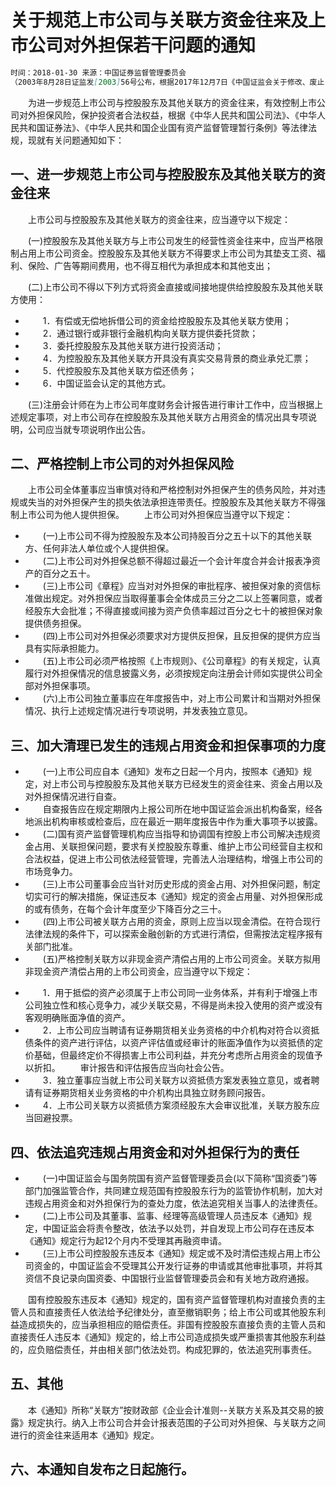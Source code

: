 # 关于规范上市公司与关联方资金往来及上市公司对外担保若干问题的通知
```markdown
时间：2018-01-30 来源：中国证券监督管理委员会
（2003年8月28日证监发[2003]56号公布，根据2017年12月7日《中国证监会关于修改、废止＜证券公司次级债管理规定＞等十三部规范性文件的决定》（证监会公告[2017]16号）修改）
```

　　为进一步规范上市公司与控股股东及其他关联方的资金往来，有效控制上市公司对外担保风险，保护投资者合法权益，根据《中华人民共和国公司法》、《中华人民共和国证券法》、《中华人民共和国企业国有资产监督管理暂行条例》等法律法规，现就有关问题通知如下：

## 一、进一步规范上市公司与控股股东及其他关联方的资金往来
　　上市公司与控股股东及其他关联方的资金往来，应当遵守以下规定：

　　(一)控股股东及其他关联方与上市公司发生的经营性资金往来中，应当严格限制占用上市公司资金。控股股东及其他关联方不得要求上市公司为其垫支工资、福利、保险、广告等期间费用，也不得互相代为承担成本和其他支出；

　　(二)上市公司不得以下列方式将资金直接或间接地提供给控股股东及其他关联方使用：
- 　　1．有偿或无偿地拆借公司的资金给控股股东及其他关联方使用；
- 　　2．通过银行或非银行金融机构向关联方提供委托贷款；
- 　　3．委托控股股东及其他关联方进行投资活动；
- 　　4．为控股股东及其他关联方开具没有真实交易背景的商业承兑汇票；
- 　　5．代控股股东及其他关联方偿还债务；
- 　　6．中国证监会认定的其他方式。

　　(三)注册会计师在为上市公司年度财务会计报告进行审计工作中，应当根据上述规定事项，对上市公司存在控股股东及其他关联方占用资金的情况出具专项说明，公司应当就专项说明作出公告。

## 二、严格控制上市公司的对外担保风险
　　上市公司全体董事应当审慎对待和严格控制对外担保产生的债务风险，并对违规或失当的对外担保产生的损失依法承担连带责任。控股股东及其他关联方不得强制上市公司为他人提供担保。
　　上市公司对外担保应当遵守以下规定：

- 　　(一)上市公司不得为控股股东及本公司持股百分之五十以下的其他关联方、任何非法人单位或个人提供担保。
- 　　(二)上市公司对外担保总额不得超过最近一个会计年度合并会计报表净资产的百分之五十。
- 　　(三)上市公司《章程》应当对对外担保的审批程序、被担保对象的资信标准做出规定。对外担保应当取得董事会全体成员三分之二以上签署同意，或者经股东大会批准；不得直接或间接为资产负债率超过百分之七十的被担保对象提供债务担保。
- 　　(四)上市公司对外担保必须要求对方提供反担保，且反担保的提供方应当具有实际承担能力。
- 　　(五)上市公司必须严格按照《上市规则》、《公司章程》的有关规定，认真履行对外担保情况的信息披露义务，必须按规定向注册会计师如实提供公司全部对外担保事项。
- 　　(六)上市公司独立董事应在年度报告中，对上市公司累计和当期对外担保情况、执行上述规定情况进行专项说明，并发表独立意见。

## 三、加大清理已发生的违规占用资金和担保事项的力度
- 　　(一)上市公司应自本《通知》发布之日起一个月内，按照本《通知》规定，对上市公司与控股股东及其他关联方已经发生的资金往来、资金占用以及对外担保情况进行自查。
- 　　自查报告应在规定期限内上报公司所在地中国证监会派出机构备案，经各地派出机构审核或检查后，应在最近一期年度报告中作为重大事项予以披露。
- 　　(二)国有资产监督管理机构应当指导和协调国有控股上市公司解决违规资金占用、关联担保问题，要求有关控股股东尊重、维护上市公司经营自主权和合法权益，促进上市公司依法经营管理，完善法人治理结构，增强上市公司的市场竞争力。
- 　　(三)上市公司董事会应当针对历史形成的资金占用、对外担保问题，制定切实可行的解决措施，保证违反本《通知》规定的资金占用量、对外担保形成的或有债务，在每个会计年度至少下降百分之三十。
- 　　(四)上市公司被关联方占用的资金，原则上应当以现金清偿。在符合现行法律法规的条件下，可以探索金融创新的方式进行清偿，但需按法定程序报有关部门批准。
- 　　(五)严格控制关联方以非现金资产清偿占用的上市公司资金。关联方拟用非现金资产清偿占用的上市公司资金，应当遵守以下规定：
+ 　　1．用于抵偿的资产必须属于上市公司同一业务体系，并有利于增强上市公司独立性和核心竞争力，减少关联交易，不得是尚未投入使用的资产或没有客观明确账面净值的资产。
+ 　　2．上市公司应当聘请有证券期货相关业务资格的中介机构对符合以资抵债条件的资产进行评估，以资产评估值或经审计的账面净值作为以资抵债的定价基础，但最终定价不得损害上市公司利益，并充分考虑所占用资金的现值予以折扣。
　　审计报告和评估报告应当向社会公告。
+ 　　3．独立董事应当就上市公司关联方以资抵债方案发表独立意见，或者聘请有证券期货相关业务资格的中介机构出具独立财务顾问报告。
+ 　　4．上市公司关联方以资抵债方案须经股东大会审议批准，关联方股东应当回避投票。

## 四、依法追究违规占用资金和对外担保行为的责任
- 　　(一)中国证监会与国务院国有资产监督管理委员会(以下简称“国资委”)等部门加强监管合作，共同建立规范国有控股股东行为的监管协作机制，加大对违规占用资金和对外担保行为的查处力度，依法追究相关当事人的法律责任。
- 　　(二)上市公司及其董事、监事、经理等高级管理人员违反本《通知》规定，中国证监会将责令整改，依法予以处罚，并自发现上市公司存在违反本《通知》规定行为起12个月内不受理其再融资申请。
- 　　(三)上市公司控股股东违反本《通知》规定或不及时清偿违规占用上市公司资金的，中国证监会不受理其公开发行证券的申请或其他审批事项，并将其资信不良记录向国资委、中国银行业监督管理委员会和有关地方政府通报。

　　国有控股股东违反本《通知》规定的，国有资产监督管理机构对直接负责的主管人员和直接责任人依法给予纪律处分，直至撤销职务；给上市公司或其他股东利益造成损失的，应当承担相应的赔偿责任。非国有控股股东直接负责的主管人员和直接责任人违反本《通知》规定的，给上市公司造成损失或严重损害其他股东利益的，应负赔偿责任，并由相关部门依法处罚。构成犯罪的，依法追究刑事责任。

## 五、其他
　　本《通知》所称“关联方”按财政部《企业会计准则--关联方关系及其交易的披露》规定执行。纳入上市公司合并会计报表范围的子公司对外担保、与关联方之间进行的资金往来适用本《通知》规定。

## 六、本通知自发布之日起施行。

